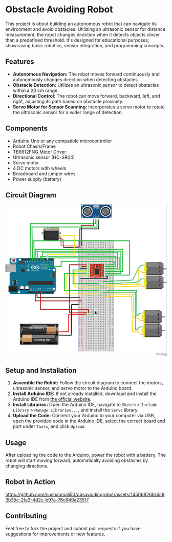 # Obstacle Avoiding Robot

This project is about building an autonomous robot that can navigate its environment and avoid obstacles. Utilizing an ultrasonic sensor for distance measurement, the robot changes direction when it detects objects closer than a predefined threshold. It's designed for educational purposes, showcasing basic robotics, sensor integration, and programming concepts.

## Features

- **Autonomous Navigation:** The robot moves forward continuously and autonomously changes direction when detecting obstacles.
- **Obstacle Detection:** Utilizes an ultrasonic sensor to detect obstacles within a 20 cm range.
- **Directional Control:** The robot can move forward, backward, left, and right, adjusting its path based on obstacle proximity.
- **Servo Motor for Sensor Scanning:** Incorporates a servo motor to rotate the ultrasonic sensor for a wider range of detection.

## Components

- Arduino Uno or any compatible microcontroller
- Robot Chasis/Frame
- TB6612FNG Motor Driver
- Ultrasonic sensor (HC-SR04)
- Servo motor
- 4 DC motors with wheels
- Breadboard and jumper wires
- Power supply (battery)

## Circuit Diagram

![Obstacle Avoiding Robot](assets/Circuitdiagram.jpg "Circuit Diagram")

## Setup and Installation

1. **Assemble the Robot:** Follow the circuit diagram to connect the motors, ultrasonic sensor, and servo motor to the Arduino board.
2. **Install Arduino IDE:** If not already installed, download and install the Arduino IDE from [the official website](https://www.arduino.cc/en/software).
3. **Install Libraries:** Open the Arduino IDE, navigate to `Sketch` > `Include Library` > `Manage Libraries...`, and install the `Servo` library.
4. **Upload the Code:** Connect your Arduino to your computer via USB, open the provided code in the Arduino IDE, select the correct board and port under `Tools`, and click `Upload`.

## Usage

After uploading the code to the Arduino, power the robot with a battery. The robot will start moving forward, automatically avoiding obstacles by changing directions.

## Robot in Action
https://github.com/sushanmali50/obsavoidingrobot/assets/145068266/4c83b35c-2fa3-4d2c-b97a-76c849a235f7


## Contributing
Feel free to fork the project and submit pull requests if you have suggestions for improvements or new features.

